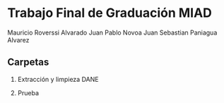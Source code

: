 # Trabajo Final de Graduación MIAD

Mauricio Roverssi Alvarado
Juan Pablo Novoa 
Juan Sebastian Paniagua Alvarez


## Carpetas

1. Extracción y limpieza DANE



2. Prueba
